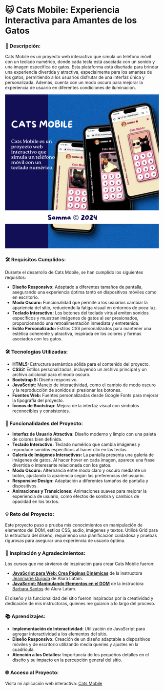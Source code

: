 # 🐱 Cats Mobile: Experiencia Interactiva para Amantes de los Gatos

### 📝 Descripción:

Cats Mobile es un proyecto web interactivo que simula un teléfono móvil con un teclado numérico, donde cada tecla está asociada con un sonido y una imagen específica de gatos. Esta plataforma está diseñada para brindar una experiencia divertida y atractiva, especialmente para los amantes de los gatos, permitiendo a los usuarios disfrutar de una interfaz única y personalizada. Además, cuenta con un modo oscuro para mejorar la experiencia de usuario en diferentes condiciones de iluminación.


![logo](https://github.com/sammadr/cats-mobile/blob/main/img/catsMobile.png) 

### 🛠️ Requisitos Cumplidos:
Durante el desarrollo de Cats Mobile, se han cumplido los siguientes requisitos:

- **Diseño Responsivo:** Adaptado a diferentes tamaños de pantalla, asegurando una experiencia óptima tanto en dispositivos móviles como en escritorio.
- **Modo Oscuro:** Funcionalidad que permite a los usuarios cambiar la apariencia del sitio, reduciendo la fatiga visual en entornos de poca luz.
- **Teclado Interactivo:** Los botones del teclado virtual emiten sonidos específicos y muestran imágenes de gatos al ser presionados, proporcionando una retroalimentación inmediata y entretenida.
- **Estilo Personalizado:** Estilos CSS personalizados para mantener una estética coherente y atractiva, inspirada en los colores y formas asociados con los gatos.

### 🛠️ Tecnologías Utilizadas:
- **HTML5:** Estructura semántica sólida para el contenido del proyecto.
- **CSS3:** Estilos personalizados, incluyendo un archivo principal y un archivo adicional para el modo oscuro.
- **Bootstrap 5:** Diseño responsivo.
- **JavaScript:** Manejo de interactividad, como el cambio de modo oscuro y la reproducción de sonidos al presionar los botones.
- **Fuentes Web:** Fuentes personalizadas desde Google Fonts para mejorar la tipografía del proyecto.
- **Íconos de Bootstrap:** Mejora de la interfaz visual con símbolos reconocibles y consistentes.

### 🌟 Funcionalidades del Proyecto:
- **Interfaz de Usuario Atractiva:** Diseño moderno y limpio con una paleta de colores bien definida.
- **Teclado Interactivo:** Teclado numérico que cambia imágenes y reproduce sonidos específicos al hacer clic en las teclas.
- **Galería de Imágenes Interactivas:** La pantalla presenta una galería de imágenes de gatos. Al hacer hover en cada imagen, aparece una frase divertida o interesante relacionada con los gatos.
- **Modo Oscuro:** Alternancia entre modo claro y oscuro mediante un botón, ajustando la apariencia según las preferencias del usuario.
- **Responsive Design:** Adaptación a diferentes tamaños de pantalla y dispositivos.
- **Animaciones y Transiciones:** Animaciones suaves para mejorar la experiencia de usuario, como efectos de sombra y cambios de opacidad en los textos.

### 💡 Reto del Proyecto:
Este proyecto puso a prueba mis conocimientos en manipulación de elementos del DOM, estilos CSS, audio, imágenes y textos. Utilicé Grid para la estructura del diseño, requiriendo una planificación cuidadosa y pruebas rigurosas para asegurar una experiencia de usuario óptima.

### 🌟 Inspiración y Agradecimientos:
Los cursos que me sirvieron de inspiración para crear Cats Mobile fueron:

- [**JavaScript para Web: Crea Páginas Dinámicas**](https://app.aluracursos.com/course/javascript-web-paginas-dinamicas) de la instructora [Jeanmarie Quijada](https://www.linkedin.com/in/jeanmariequijada/) de Alura Latam.
- [**JavaScript: Manipulando Elementos en el DOM**](https://app.aluracursos.com/course/javascript-manipulando-elementos-en-el-dom) de la instructora [Barbara Santos](https://app.aluracursos.com/user/barbara-santos) de Alura Latam.

El diseño y la funcionalidad del sitio fueron inspirados por la creatividad y dedicación de mis instructoras, quienes me guiaron a lo largo del proceso.

### 📚 Aprendizajes:
- **Implementación de Interactividad:** Utilización de JavaScript para agregar interactividad a los elementos del sitio.
- **Diseño Responsivo:** Creación de un diseño adaptable a dispositivos móviles y de escritorio utilizando media queries y ajustes en la cuadrícula.
- **Atención a los Detalles:** Importancia de los pequeños detalles en el diseño y su impacto en la percepción general del sitio.

### 🌐 Acceso al Proyecto:
Visita mi aplicación web interactiva: [Cats Mobile](https://sammadr.github.io/Cats-Mobile/)

